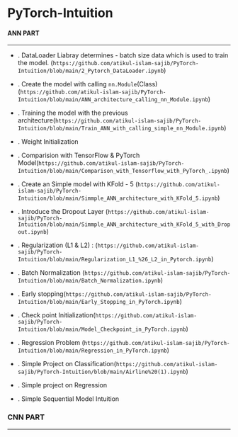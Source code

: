 # PyTorch-Intuition

#### ANN PART #####
------------------------------------------------------------------------------------------------------------------------------------------------------

* . DataLoader Liabray determines - batch size data which is used to train the model. (`https://github.com/atikul-islam-sajib/PyTorch-Intuition/blob/main/2_Pytorch_DataLoader.ipynb`)




* . Create the model with calling `nn.Module`(Class) (`https://github.com/atikul-islam-sajib/PyTorch-Intuition/blob/main/ANN_architecture_calling_nn_Module.ipynb`)



* . Training the model with the previous architecture(`https://github.com/atikul-islam-sajib/PyTorch-Intuition/blob/main/Train_ANN_with_calling_simple_nn_Module.ipynb`)




* . Weight Initialization




* . Comparision with TensorFlow & PyTorch Model(`https://github.com/atikul-islam-sajib/PyTorch-Intuition/blob/main/Comparison_with_Tensorflow_with_PyTorch_.ipynb`)


* . Create an Simple model with KFold - 5 (`https://github.com/atikul-islam-sajib/PyTorch-Intuition/blob/main/Simmple_ANN_architecture_with_KFold_5.ipynb`)


* . Introduce the Dropout Layer (`https://github.com/atikul-islam-sajib/PyTorch-Intuition/blob/main/Simmple_ANN_architecture_with_KFold_5_with_Dropout.ipynb`)


* . Regularization (L1 & L2) : (`https://github.com/atikul-islam-sajib/PyTorch-Intuition/blob/main/Regularization_L1_%26_L2_in_Pytorch.ipynb`)



* . Batch Normalization (`https://github.com/atikul-islam-sajib/PyTorch-Intuition/blob/main/Batch_Normalization.ipynb`)



* . Early stopping(`https://github.com/atikul-islam-sajib/PyTorch-Intuition/blob/main/Early_Stopping_in_PyTorch.ipynb`)



* . Check point Initialization(`https://github.com/atikul-islam-sajib/PyTorch-Intuition/blob/main/Model_Checkpoint_in_PyTorch.ipynb`)



* . Regression Problem (`https://github.com/atikul-islam-sajib/PyTorch-Intuition/blob/main/Regression_in_PyTorch.ipynb`)



* . Simple Project on Classification(`https://github.com/atikul-islam-sajib/PyTorch-Intuition/blob/main/Airline%20(1).ipynb`)



* . Simple project on Regression


* . Simple Sequential Model Intuition



### CNN PART ###
------------------------------------------------------------------------------------------------------------------------------------------------------


